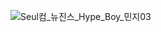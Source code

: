 

![Seul컴_뉴진스_Hype_Boy_민지03](https://user-images.githubusercontent.com/107315908/204555020-f20d13e2-8626-4e0c-8804-6df669f4872a.jpg)
